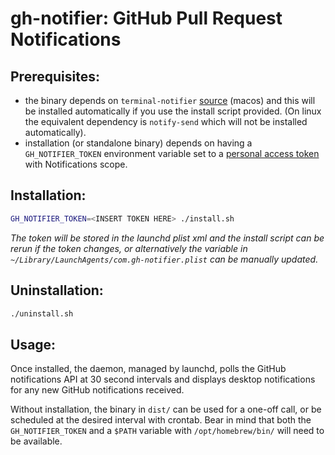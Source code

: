 # gh-notifier: GitHub Pull Request Notifications

## Prerequisites:

- the binary depends on `terminal-notifier` [source](https://github.com/julienXX/terminal-notifier) (macos) and this will be installed automatically if you use the install script provided. (On linux the equivalent dependency is `notify-send` which will not be installed automatically).
- installation (or standalone binary) depends on having a `GH_NOTIFIER_TOKEN` environment variable set to a [personal access token](https://github.com/settings/tokens) with Notifications scope.

## Installation:

```bash
GH_NOTIFIER_TOKEN=<INSERT TOKEN HERE> ./install.sh
```

_The token will be stored in the launchd plist xml and the install script can be rerun if the token changes, or alternatively the variable in `~/Library/LaunchAgents/com.gh-notifier.plist` can be manually updated._

## Uninstallation:

```bash
./uninstall.sh
```

## Usage:

Once installed, the daemon, managed by launchd, polls the GitHub notifications API at 30 second intervals and displays desktop notifications for any new GitHub notifications received.

Without installation, the binary in `dist/` can be used for a one-off call, or be scheduled at the desired interval with crontab. Bear in mind that both the `GH_NOTIFIER_TOKEN` and a `$PATH` variable with `/opt/homebrew/bin/` will need to be available.
